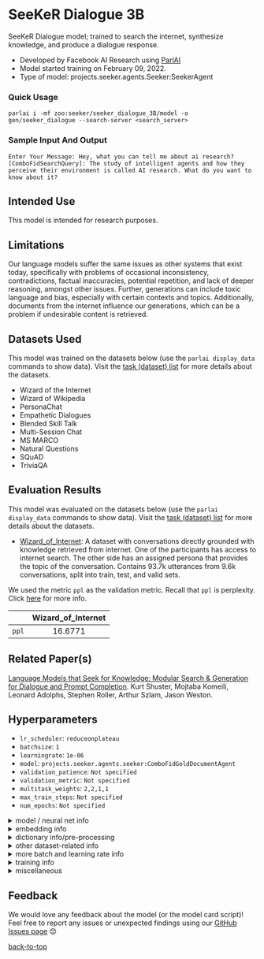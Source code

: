 # SeeKeR Dialogue 3B



SeeKeR Dialogue model; trained to search the internet, synthesize knowledge, and produce a dialogue response.
- Developed by Facebook AI Research using [ParlAI](https://parl.ai/)
-  Model started training on February 09, 2022.
- Type of model: projects.seeker.agents.Seeker:SeekerAgent

### Quick Usage


```
parlai i -mf zoo:seeker/seeker_dialogue_3B/model -o gen/seeker_dialogue --search-server <search_server>
```

### Sample Input And Output

```
Enter Your Message: Hey, what you can tell me about ai research?
[ComboFidSearchQuery]: The study of intelligent agents and how they perceive their environment is called AI research. What do you want to know about it?
```

## Intended Use

This model is intended for research purposes.

## Limitations

Our language models suffer the same issues as other  systems that exist today, specifically with problems of occasional inconsistency, contradictions, factual inaccuracies, potential repetition, and lack of deeper reasoning, amongst other issues. Further, generations can include toxic language and bias, especially with certain contexts and topics. Additionally, documents from the internet influence our generations, which can be a problem if undesirable content is retrieved.


## Datasets Used

This model was trained on the datasets below (use the `parlai display_data` commands to show data). Visit the [task (dataset) list](https://parl.ai/docs/tasks.html) for more details about the datasets.

- Wizard of the Internet
- Wizard of Wikipedia
- PersonaChat
- Empathetic Dialogues
- Blended Skill Talk
- Multi-Session Chat
- MS MARCO
- Natural Questions
- SQuAD
- TriviaQA


## Evaluation Results

This model was evaluated on the datasets below (use the `parlai display_data` commands to show data). Visit the [task (dataset) list](https://parl.ai/docs/tasks.html) for more details about the datasets.

- [Wizard_of_Internet](https://parl.ai/docs/tasks.html#wizard_of_internet): A dataset with conversations directly grounded with knowledge retrieved from internet. One of the participants has access to internet search. The other side has an assigned persona that provides the topic of the conversation. Contains 93.7k utterances from 9.6k conversations, split into train, test, and valid sets.


We used the metric `ppl` as the validation metric. Recall that `ppl` is perplexity. Click [here](https://en.wikipedia.org/wiki/Perplexity) for more info.

|  | Wizard_of_Internet
:---: | :---:
`ppl` | 16.6771



## Related Paper(s)

[Language Models that Seek for Knowledge: Modular Search & Generation for Dialogue and Prompt Completion](TODO:LINK). Kurt Shuster, Mojtaba Komeili, Leonard Adolphs, Stephen Roller, Arthur Szlam, Jason Weston.

## Hyperparameters



- `lr_scheduler`: ` reduceonplateau `
- `batchsize`: ` 1 `
- `learningrate`: ` 1e-06 `
- `model`: ` projects.seeker.agents.seeker:ComboFidGoldDocumentAgent `
- `validation_patience`: ` Not specified `
- `validation_metric`: ` Not specified `
- `multitask_weights`: ` 2,2,1,1 `
- `max_train_steps`: ` Not specified `
- `num_epochs`: ` Not specified `
<details>
 <summary> model / neural net info </summary>
 <br>

- `n_layers`: ` 22 `
- `ffn_size`: ` 8192 `
- `dropout`: ` 0.1 `
- `n_heads`: ` 32 `
- `n_positions`: ` 1024 `
- `variant`: ` prelayernorm `
- `activation`: ` gelu `
- `output_scaling`: ` 1.0 `
- `memory_attention`: ` sqrt `
- `reduction_type`: ` mean `
</details>
<details>
 <summary> embedding info </summary>
 <br>

- `retriever_embedding_size`: ` 768 `
- `embedding_projection`: ` random `
- `embedding_type`: ` random `
- `learn_positional_embeddings`: ` True `
- `embedding_size`: ` 2048 `
- `learn_embeddings`: ` True `
- `share_word_embeddings`: ` True `
- `embeddings_scale`: ` True `
</details>
<details>
 <summary> dictionary info/pre-processing </summary>
 <br>

- `dict_maxtokens`: ` -1 `
- `dict_max_ngram_size`: ` -1 `
- `dict_unktoken`: ` __unk__ `
- `dict_endtoken`: ` __end__ `
- `dict_tokenizer`: ` gpt2 `
- `dict_class`: ` parlai.core.dict:DictionaryAgent `
- `dict_starttoken`: ` __start__ `
- `cap_num_predictions`: ` 100 `
- `dict_textfields`: ` text,labels `
- `dict_nulltoken`: ` __null__ `
- `dict_language`: ` english `
</details>
<details>
 <summary> other dataset-related info </summary>
 <br>

- `truncate`: ` 1000 `
- `text_truncate`: ` 1000 `
- `label_truncate`: ` 128 `
- `split_lines`: ` True `
- `task`: ` projects.seeker.tasks.knowledge:KnowledgeTeacher,projects.seeker.tasks.knowledge:DialogueTeacher,projects.seeker.tasks.knowledge:SearchQueryTeacher,projects.seeker.tasks.knowledge:SearchDecisionTeacher `
</details>
<details>
 <summary> more batch and learning rate info </summary>
 <br>

- `encode_candidate_vecs_batchsize`: ` 256 `
- `invsqrt_lr_decay_gamma`: ` -1 `
- `lr_scheduler_decay`: ` 0.5 `
- `lr_scheduler_patience`: ` 3 `
</details>
<details>
 <summary> training info </summary>
 <br>

- `optimizer`: ` adamw `
- `gradient_clip`: ` 1.0 `
- `adam_eps`: ` 1e-08 `
- `nesterov`: ` True `
- `nus`: ` [0.7] `
- `betas`: ` [0.9, 0.999] `
- `warmup_updates`: ` 100 `
- `warmup_rate`: ` 0.0001 `
- `update_freq`: ` 1 `
- `fp16`: ` True `
</details>
<details>
 <summary> miscellaneous </summary>
 <br>

- `splitted_chunk_length`: ` 256 `
- `rag_model_type`: ` token `
- `gold_knowledge_passage_key`: ` checked_sentence `
- `max_doc_token_length`: ` 256 `
- `compressed_indexer_factory`: ` IVF4096_HNSW128,PQ128 `
- `beam_context_block_ngram`: ` -1 `
- `search_query_generator_beam_size`: ` 1 `
- `temperature`: ` 1.0 `
- `dpr_num_docs`: ` 25 `
- `history_add_global_end_token`: ` end `
- `doc_chunks_ranker`: ` head `
- `n_decoder_layers`: ` 22 `
- `loglevel`: ` info `
- `rag_query_truncate`: ` 512 `
- `topk`: ` 10 `
- `gold_knowledge_title_key`: ` title `
- `min_doc_token_length`: ` 64 `
- `rag_retriever_type`: ` observation_echo_retriever `
- `rag_turn_marginalize`: ` doc_then_turn `
- `hnsw_indexer_store_n`: ` 128 `
- `search_query_generator_text_truncate`: ` 512 `
- `regret_intermediate_maxlen`: ` 32 `
- `codes_attention_type`: ` basic `
- `adafactor_eps`: ` [1e-30, 0.001] `
- `n_ranked_doc_chunks`: ` 1 `
- `hnsw_ef_construction`: ` 200 `
- `beam_size`: ` 1 `
- `indexer_buffer_size`: ` 65536 `
- `poly_attention_num_heads`: ` 4 `
- `image_cropsize`: ` 224 `
- `interactive_candidates`: ` fixed `
- `indexer_type`: ` compressed `
- `candidates`: ` inline `
- `compressed_indexer_nprobe`: ` 64 `
- `beam_block_ngram`: ` -1 `
- `hnsw_ef_search`: ` 128 `
- `doc_chunk_split_mode`: ` word `
- `image_size`: ` 256 `
- `rag_turn_n_turns`: ` 2 `
- `codes_attention_num_heads`: ` 4 `
- `beam_length_penalty`: ` 0.65 `
- `n_encoder_layers`: ` 22 `
- `n_docs`: ` 5 `
- `skip_generation`: ` True `
- `search_query_generator_inference`: ` greedy `
- `tfidf_max_doc_paragraphs`: ` -1 `
- `eval_candidates`: ` inline `
- `poly_n_codes`: ` 64 `
- `encode_candidate_vecs`: ` True `
- `polyencoder_init_model`: ` wikito `
- `poly_score_initial_lambda`: ` 0.5 `
- `beam_min_length`: ` 1 `
- `checkpoint_activations`: ` True `
- `datatype`: ` train `
- `rag_retriever_query`: ` full_history `
- `t5_model_arch`: ` t5-base `
- `inference`: ` greedy `
- `fixed_candidate_vecs`: ` reuse `
- `fp16_impl`: ` safe `
- `poly_attention_type`: ` basic `
- `use_reply`: ` label `
- `beam_block_full_context`: ` True `
- `force_fp16_tokens`: ` True `
- `image_mode`: ` raw `
- `query_model`: ` bert `
- `search_query_generator_beam_min_length`: ` 1 `
- `beam_delay`: ` 30 `
- `rank_top_k`: ` -1 `
- `generation_model`: ` bart `
- `rag_turn_discount_factor`: ` 1.0 `
- `topp`: ` 0.9 `
- `repeat_blocking_heuristic`: ` True `
- `skip_retrieval_key`: ` skip_retrieval `
- `woi_doc_chunk_size`: ` 500 `
- `polyencoder_type`: ` codes `
- `share_encoders`: ` True `
</details>

## Feedback

We would love any feedback about the model (or the model card script)! Feel free to report any issues or unexpected findings using our [GitHub Issues page](https://github.com/facebookresearch/ParlAI/issues) :blush:


[back-to-top](#seeker-dialogue-3b)

